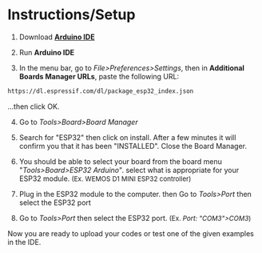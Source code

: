 # Instructions/Setup
1. Download [**Arduino IDE**](https://www.arduino.cc/en/software)

2. Run **Arduino IDE**
3. In the menu bar, go to _File>Preferences>Settings_, then in **Additional Boards Manager URLs**, paste the following URL:
```sh
https://dl.espressif.com/dl/package_esp32_index.json
``` 
...then click OK.

4. Go to _Tools>Board>Board Manager_

5. Search for "ESP32" then click on install. After a few minutes it will confirm you that it has been "INSTALLED". Close the Board Manager.

6. You should be able to select your board from the board menu "_Tools>Board>ESP32 Arduino_". select what is appropriate for your ESP32 module. <font size="2">(Ex. WEMOS D1 MINI ESP32 controller)</font>

7. Plug in the ESP32 module to the computer. then Go to _Tools>Port_ then select the ESP32 port

9. Go to _Tools>Port_ then select the ESP32 port. <font size="2">(Ex. _Port: "COM3">COM3_)</font>

Now you are ready to upload your codes or test one of the given examples in the IDE.
